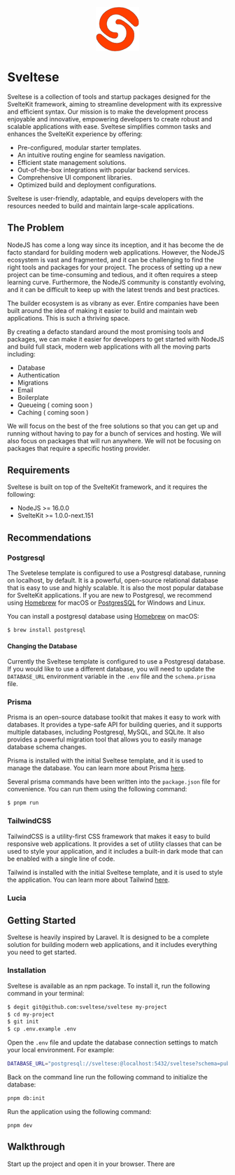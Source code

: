 <p align="center" width="100%">
    <img width="20%" src="./static/logo.svg"> 
</p>

# Sveltese

Sveltese is a collection of tools and startup packages designed for the SvelteKit framework, aiming to streamline development with its expressive and efficient syntax. Our mission is to make the development process enjoyable and innovative, empowering developers to create robust and scalable applications with ease. Sveltese simplifies common tasks and enhances the SvelteKit experience by offering:

- Pre-configured, modular starter templates.
- An intuitive routing engine for seamless navigation.
- Efficient state management solutions.
- Out-of-the-box integrations with popular backend services.
- Comprehensive UI component libraries.
- Optimized build and deployment configurations.

Sveltese is user-friendly, adaptable, and equips developers with the resources needed to build and maintain large-scale applications.

## The Problem

NodeJS has come a long way since its inception, and it has become the de facto standard for building modern web applications. However, the NodeJS ecosystem is vast and fragmented, and it can be challenging to find the right tools and packages for your project. The process of setting up a new project can be time-consuming and tedious, and it often requires a steep learning curve. Furthermore, the NodeJS community is constantly evolving, and it can be difficult to keep up with the latest trends and best practices.

The builder ecosystem is as vibrany as ever. Entire companies have been built around the idea of making it easier to build and maintain web applications. This is such a thriving space.

By creating a defacto standard around the most promising tools and packages, we can make it easier for developers to get started with NodeJS and build full stack, modern web applications with all the moving parts including:

- Database
- Authentication
- Migrations
- Email
- Boilerplate
- Queueing ( coming soon )
- Caching ( coming soon )

We will focus on the best of the free solutions so that you can get up and running without having to pay for a bunch of services and hosting. We will also focus on packages that will run anywhere. We will not be focusing on packages that require a specific hosting provider.

## Requirements

Sveltese is built on top of the SvelteKit framework, and it requires the following:

- NodeJS >= 16.0.0
- SvelteKit >= 1.0.0-next.151

## Recommendations

### Postgresql

The Svetelese template is configured to use a Postgresql database, running on localhost, by default. It is a powerful, open-source relational database that is easy to use and highly scalable. It is also the most popular database for SvelteKit applications. If you are new to Postgresql, we recommend using [Homebrew](https://brew.sh/) for macOS or [PostgresSQL](https://www.postgresql.org/download/) for Windows and Linux.

You can install a postgresql database using [Homebrew](https://brew.sh/) on macOS:

```bash
$ brew install postgresql
```

#### Changing the Database

Currently the Sveltese template is configured to use a Postgresql database. If you would like to use a different database, you will need to update the `DATABASE_URL` environment variable in the `.env` file and the `schema.prisma` file.

### Prisma

Prisma is an open-source database toolkit that makes it easy to work with databases. It provides a type-safe API for building queries, and it supports multiple databases, including Postgresql, MySQL, and SQLite. It also provides a powerful migration tool that allows you to easily manage database schema changes.

Prisma is installed with the initial Sveltese template, and it is used to manage the database. You can learn more about Prisma [here](https://www.prisma.io/).

Several prisma commands have been written into the `package.json` file for convenience. You can run them using the following command:

```bash
$ pnpm run
```

### TailwindCSS

TailwindCSS is a utility-first CSS framework that makes it easy to build responsive web applications. It provides a set of utility classes that can be used to style your application, and it includes a built-in dark mode that can be enabled with a single line of code.

Tailwind is installed with the initial Sveltese template, and it is used to style the application. You can learn more about Tailwind [here](https://tailwindcss.com/).

### Lucia

## Getting Started

Sveltese is heavily inspired by Laravel. It is designed to be a complete solution for building modern web applications, and it includes everything you need to get started.

### Installation

Sveltese is available as an npm package. To install it, run the following command in your terminal:

```bash
$ degit git@github.com:sveltese/sveltese my-project
$ cd my-project
$ git init
$ cp .env.example .env


```

Open the `.env` file and update the database connection settings to match your local environment. For example:

```bash
DATABASE_URL="postgresql://sveltese:@localhost:5432/sveltese?schema=public"
```

Back on the command line run the following command to initialize the database:

```bash
pnpm db:init
```

Run the application using the following command:

```
pnpm dev
```

## Walkthrough

Start up the project and open it in your browser. There are
